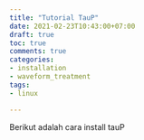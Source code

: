 ```yaml
---
title: "Tutorial TauP"
date: 2021-02-23T10:43:00+07:00
draft: true
toc: true
comments: true
categories:
- installation
- waveform_treatment
tags:
- linux

---
```

 Berikut adalah cara install tauP



<!--more-->
